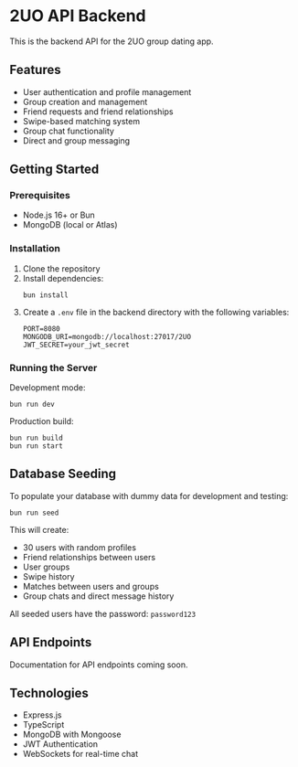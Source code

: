 # 2UO API Backend

This is the backend API for the 2UO group dating app.

## Features

- User authentication and profile management
- Group creation and management
- Friend requests and friend relationships
- Swipe-based matching system
- Group chat functionality
- Direct and group messaging

## Getting Started

### Prerequisites

- Node.js 16+ or Bun
- MongoDB (local or Atlas)

### Installation

1. Clone the repository
2. Install dependencies:
   ```
   bun install
   ```
3. Create a `.env` file in the backend directory with the following variables:
   ```
   PORT=8080
   MONGODB_URI=mongodb://localhost:27017/2UO
   JWT_SECRET=your_jwt_secret
   ```

### Running the Server

Development mode:

```
bun run dev
```

Production build:

```
bun run build
bun run start
```

## Database Seeding

To populate your database with dummy data for development and testing:

```
bun run seed
```

This will create:

- 30 users with random profiles
- Friend relationships between users
- User groups
- Swipe history
- Matches between users and groups
- Group chats and direct message history

All seeded users have the password: `password123`

## API Endpoints

Documentation for API endpoints coming soon.

## Technologies

- Express.js
- TypeScript
- MongoDB with Mongoose
- JWT Authentication
- WebSockets for real-time chat
